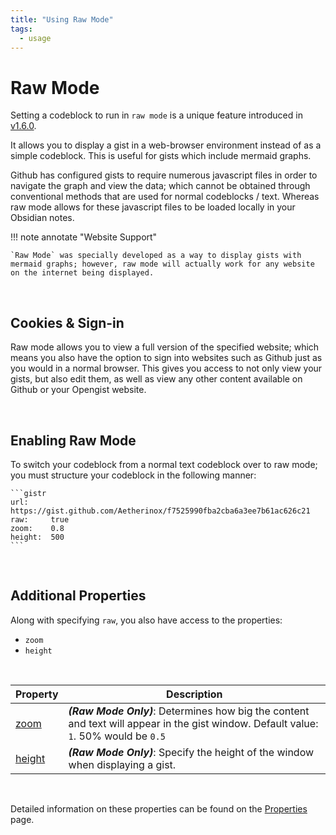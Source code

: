 ```yaml
---
title: "Using Raw Mode"
tags:
  - usage
---
```


# Raw Mode
Setting a codeblock to run in `raw mode` is a unique feature introduced in [v1.6.0](../changelog.md#160-march-29-2024--id160).

It allows you to display a gist in a web-browser environment instead of as a simple codeblock. This is useful for gists which include mermaid graphs.

Github has configured gists to require numerous javascript files in order to navigate the graph and view the data; which cannot be obtained through conventional methods that are used for normal codeblocks / text. Whereas raw mode allows for these javascript files to be loaded locally in your Obsidian notes.

!!! note annotate  "Website Support"

    `Raw Mode` was specially developed as a way to display gists with mermaid graphs; however, raw mode will actually work for any website on the internet being displayed.

<br />

## Cookies & Sign-in
Raw mode allows you to view a full version of the specified website; which means you also have the option to sign into websites such as Github just as you would in a normal browser. This gives you access to not only view your gists, but also edit them, as well as view any other content available on Github or your Opengist website.

<br />

## Enabling Raw Mode
To switch your codeblock from a normal text codeblock over to raw mode; you must structure your codeblock in the following manner:

````
```gistr
url:     https://gist.github.com/Aetherinox/f7525990fba2cba6a3ee7b61ac626c21
raw:     true
zoom:    0.8
height:  500
```
````

<br />

## Additional Properties
Along with specifying `raw`, you also have access to the properties:

- `zoom`
- `height`

<br />

| Property | Description |
| --- | --- |
| [zoom](../usage/properties.md#property-zoom) | _**(Raw Mode Only)**_: Determines how big the content and text will appear in the gist window. Default value: `1`. 50% would be `0.5`|
| [height](../usage/properties.md#property-height) | _**(Raw Mode Only)**_: Specify the height of the window when displaying a gist. |

<br />

Detailed information on these properties can be found on the [Properties](../usage/properties.md) page.
